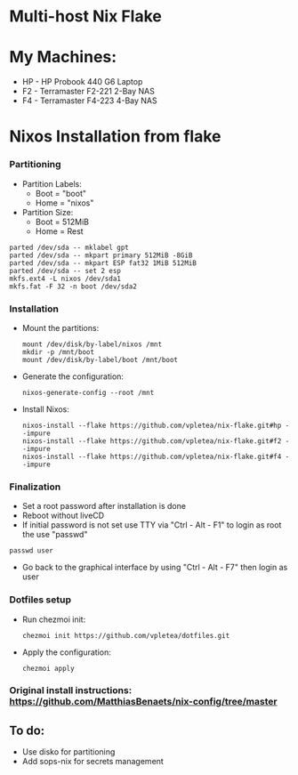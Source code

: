 # Multi-host Nix Flake

# My Machines:
- HP - HP Probook 440 G6 Laptop
- F2 - Terramaster F2-221 2-Bay NAS
- F4 - Terramaster F4-223 4-Bay NAS

# Nixos Installation from flake
### Partitioning
- Partition Labels:
  - Boot = "boot"
  - Home = "nixos"
- Partition Size:
  - Boot = 512MiB
  - Home = Rest
```
parted /dev/sda -- mklabel gpt
parted /dev/sda -- mkpart primary 512MiB -8GiB
parted /dev/sda -- mkpart ESP fat32 1MiB 512MiB
parted /dev/sda -- set 2 esp
mkfs.ext4 -L nixos /dev/sda1
mkfs.fat -F 32 -n boot /dev/sda2
```
### Installation
- Mount the partitions:
  ```
  mount /dev/disk/by-label/nixos /mnt
  mkdir -p /mnt/boot
  mount /dev/disk/by-label/boot /mnt/boot
  ```
- Generate the configuration:
  ```
  nixos-generate-config --root /mnt
  ```
- Install Nixos:
  ```
  nixos-install --flake https://github.com/vpletea/nix-flake.git#hp --impure
  nixos-install --flake https://github.com/vpletea/nix-flake.git#f2 --impure
  nixos-install --flake https://github.com/vpletea/nix-flake.git#f4 --impure
  ```
### Finalization
  - Set a root password after installation is done
  - Reboot without liveCD
  - If initial password is not set use TTY via "Ctrl - Alt - F1" to login as root the use "passwd"
```
passwd user
```
  - Go back to the graphical interface by using "Ctrl - Alt - F7" then login as user

### Dotfiles setup
- Run chezmoi init:
  ```
  chezmoi init https://github.com/vpletea/dotfiles.git
  ```
- Apply the configuration:
  ```
  chezmoi apply
  ```

### Original install instructions: https://github.com/MatthiasBenaets/nix-config/tree/master
## To do:
  - Use disko for partitioning
  - Add sops-nix for secrets management
